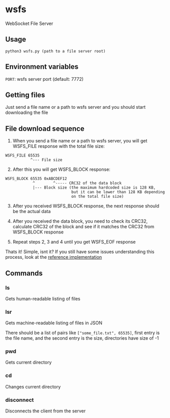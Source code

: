 # wsfs
WebSocket File Server

## Usage
`python3 wsfs.py (path to a file server root)`

## Environment variables
`PORT`: wsfs server port (default: 7772)

## Getting files
Just send a file name or a path to wsfs server and you should start downloading the file

## File download sequence
1. When you send a file name or a path to wsfs server, you will get WSFS_FILE response with the total file size:  
```
WSFS_FILE 65535
           ^--- File size
```

2. After this you will get WSFS_BLOCK response:
```
WSFS_BLOCK 65535 0xABCDEF12
            ^        ^----- CRC32 of the data block
            |--- Block size (the maximum hardcoded size is 128 KB,
                             but it can be lower than 128 KB depending
                             on the total file size)
```

3. After you received WSFS_BLOCK response, the next response should be the actual data

4. After you received the data block, you need to check its CRC32, calculate CRC32 of the block and see if it matches the CRC32 from WSFS_BLOCK response

5. Repeat steps 2, 3 and 4 until you get WSFS_EOF response

Thats it! Simple, isnt it? If you still have some issues understanding this process, look at the [reference implementation](client.py)

## Commands
### ls
Gets human-readable listing of files

### lsr
Gets machine-readable listing of files in JSON

There should be a list of pairs like `["some_file.txt", 65535]`, first entry is the file name, and the second entry is the size, directories have size of -1

### pwd
Gets current directory

### cd
Changes current directory

### disconnect
Disconnects the client from the server
